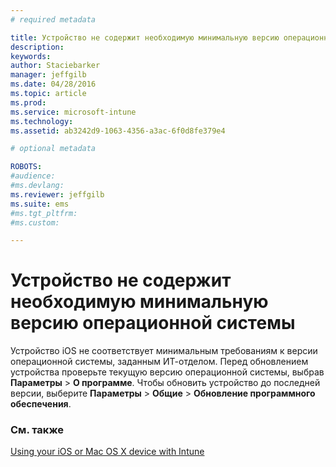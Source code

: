 ```yaml
---
# required metadata

title: Устройство не содержит необходимую минимальную версию операционной системы | Microsoft Intune
description:
keywords:
author: Staciebarker
manager: jeffgilb
ms.date: 04/28/2016
ms.topic: article
ms.prod:
ms.service: microsoft-intune
ms.technology:
ms.assetid: ab3242d9-1063-4356-a3ac-6f0d8fe379e4

# optional metadata

ROBOTS:
#audience:
#ms.devlang:
ms.reviewer: jeffgilb
ms.suite: ems
#ms.tgt_pltfrm:
#ms.custom:

---
```



# Устройство не содержит необходимую минимальную версию операционной системы

Устройство iOS не соответствует минимальным требованиям к версии операционной системы, заданным ИТ-отделом.  Перед обновлением устройства проверьте текущую версию операционной системы, выбрав **Параметры** &gt; **О программе**. Чтобы обновить устройство до последней версии, выберите **Параметры** &gt; **Общие** &gt; **Обновление программного обеспечения**.

### См. также
[Using your iOS or Mac OS X device with Intune](using-your-ios-or-mac-os-x-device-with-intune.md)

<!--HONumber=May16_HO2-->


